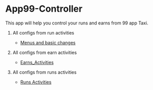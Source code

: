 
# App99-Controller


This app will help you control your runs and earns from 99 app Taxi.

1. All configs from run activities
      - [Menus and basic changes](https://github.com/TeigoCoding/99Controller/tree/Menus_and_basic_changes)

2. All configs from earn activities
      - [Earns_Activities](https://github.com/TeigoCoding/99Controller/tree/Earns_activity)

2. All configs from runs activities
      - [Runs Activities](https://github.com/TeigoCoding/99Controller/tree/Runs_activity)
